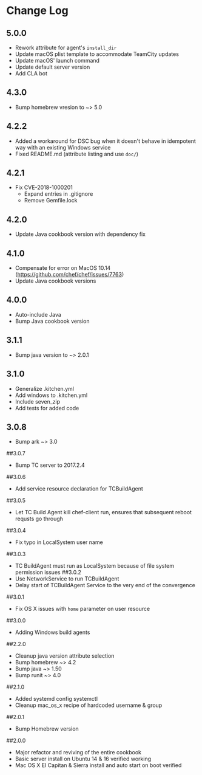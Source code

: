 # Change Log

## 5.0.0
* Rework attribute for agent's `install_dir`
* Update macOS plist template to accommodate TeamCity updates
* Update macOS' launch command
* Update default server version
* Add CLA bot

## 4.3.0
* Bump homebrew vresion to ~> 5.0

## 4.2.2
* Added a workaround for DSC bug when it doesn't behave in idempotent way with an existing Windows service
* Fixed README.md (attribute listing and use `doc/`)

## 4.2.1
* Fix CVE-2018-1000201
  * Expand entries in .gitignore
  * Remove Gemfile.lock

## 4.2.0
* Update Java cookbook version with dependency fix

## 4.1.0
* Compensate for error on MacOS 10.14 (https://github.com/chef/chef/issues/7763)
* Update Java cookbook versions

## 4.0.0
* Auto-include Java
* Bump Java cookbook version

## 3.1.1
* Bump java version to ~> 2.0.1

## 3.1.0
* Generalize .kitchen.yml
* Add windows to .kitchen.yml
* Include seven_zip
* Add tests for added code

## 3.0.8
* Bump ark ~> 3.0

##3.0.7
* Bump TC server to 2017.2.4

##3.0.6
* Add service resource declaration for TCBuildAgent

##3.0.5
* Let TC Build Agent kill chef-client run, ensures that subsequent reboot requsts go through

##3.0.4
* Fix typo in LocalSystem user name

##3.0.3
* TC BuildAgent must run as LocalSystem because of file system permission issues
##3.0.2
* Use NetworkService to run TCBuildAgent
* Delay start of TCBuildAgent Service to the very end of the convergence

##3.0.1
* Fix OS X issues with `home` parameter on user resource

##3.0.0
* Adding Windows build agents

##2.2.0
* Cleanup java version attribute selection
* Bump homebrew ~> 4.2
* Bump java ~> 1.50
* Bump runit ~> 4.0

##2.1.0
* Added systemd config systemctl
* Cleanup mac_os_x recipe of hardcoded username & group

##2.0.1
* Bump Homebrew version

##2.0.0
* Major refactor and reviving of the entire cookbook
* Basic server install on Ubuntu 14 & 16 verified working
* Mac OS X El Capitan & Sierra install and auto start on boot verified

